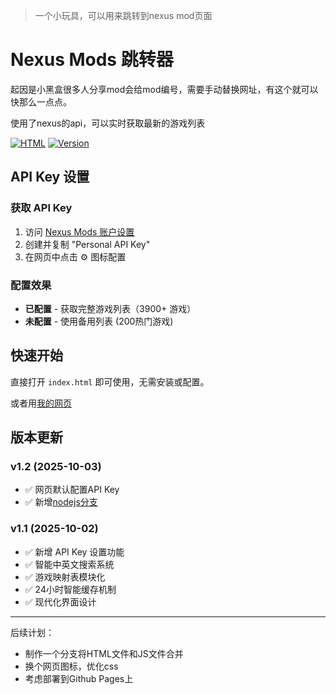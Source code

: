 > 一个小玩具，可以用来跳转到nexus mod页面

# Nexus Mods 跳转器

起因是小黑盒很多人分享mod会给mod编号，需要手动替换网址，有这个就可以快那么一点点。

使用了nexus的api，可以实时获取最新的游戏列表

[![HTML](https://img.shields.io/badge/Built%20with-HTML%2FJS-orange.svg)]()
[![Version](https://img.shields.io/badge/Version-v1.2-green.svg)]()

## API Key 设置

### 获取 API Key
1. 访问 [Nexus Mods 账户设置](https://www.nexusmods.com/users/myaccount?tab=api)
2. 创建并复制 "Personal API Key"
3. 在网页中点击 ⚙️ 图标配置

### 配置效果
- **已配置** - 获取完整游戏列表（3900+ 游戏）
- **未配置** - 使用备用列表 (200热门游戏)

## 快速开始

直接打开 `index.html` 即可使用，无需安装或配置。

或者用[我的网页](https://loym.dev)

## 版本更新

### v1.2 (2025-10-03)
- ✅ 网页默认配置API Key
- ✅ 新增[nodejs分支](https://github.com/llxo/nexusmodjumper/tree/nodejs)

### v1.1 (2025-10-02)
- ✅ 新增 API Key 设置功能
- ✅ 智能中英文搜索系统
- ✅ 游戏映射表模块化
- ✅ 24小时智能缓存机制
- ✅ 现代化界面设计

---

后续计划：
- 制作一个分支将HTML文件和JS文件合并
- 换个网页图标，优化css
- 考虑部署到Github Pages上